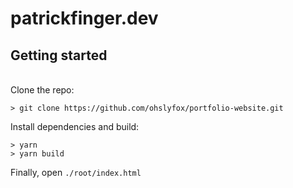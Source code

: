 # patrickfinger.dev

## Getting started

<br>
Clone the repo:

```
> git clone https://github.com/ohslyfox/portfolio-website.git
```

Install dependencies and build:
```
> yarn
> yarn build
```

Finally, open `./root/index.html`
